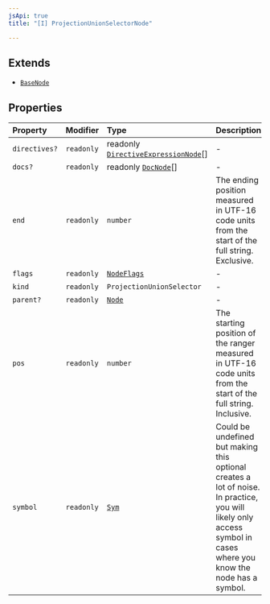 ```yaml
---
jsApi: true
title: "[I] ProjectionUnionSelectorNode"

---
```

## Extends

- [`BaseNode`](BaseNode.md)

## Properties

| Property | Modifier | Type | Description | Overrides | Inherited from |
| :------ | :------ | :------ | :------ | :------ | :------ |
| `directives?` | `readonly` | readonly [`DirectiveExpressionNode`](DirectiveExpressionNode.md)[] | - | [`BaseNode`](BaseNode.md).`directives` | [`BaseNode`](BaseNode.md).`directives` |
| `docs?` | `readonly` | readonly [`DocNode`](DocNode.md)[] | - | [`BaseNode`](BaseNode.md).`docs` | [`BaseNode`](BaseNode.md).`docs` |
| `end` | `readonly` | `number` | The ending position measured in UTF-16 code units from the start of the<br />full string. Exclusive. | [`BaseNode`](BaseNode.md).`end` | [`BaseNode`](BaseNode.md).`end` |
| `flags` | `readonly` | [`NodeFlags`](../enumerations/NodeFlags.md) | - | [`BaseNode`](BaseNode.md).`flags` | [`BaseNode`](BaseNode.md).`flags` |
| `kind` | `readonly` | `ProjectionUnionSelector` | - | [`BaseNode`](BaseNode.md).`kind` | [`BaseNode`](BaseNode.md).`kind` |
| `parent?` | `readonly` | [`Node`](../type-aliases/Node.md) | - | [`BaseNode`](BaseNode.md).`parent` | [`BaseNode`](BaseNode.md).`parent` |
| `pos` | `readonly` | `number` | The starting position of the ranger measured in UTF-16 code units from the<br />start of the full string. Inclusive. | [`BaseNode`](BaseNode.md).`pos` | [`BaseNode`](BaseNode.md).`pos` |
| `symbol` | `readonly` | [`Sym`](Sym.md) | Could be undefined but making this optional creates a lot of noise. In practice,<br />you will likely only access symbol in cases where you know the node has a symbol. | [`BaseNode`](BaseNode.md).`symbol` | [`BaseNode`](BaseNode.md).`symbol` |
